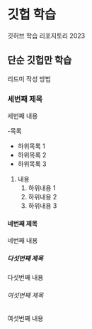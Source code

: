 # 깃헙 학습
깃허브 학습 리포지토리 2023

## 단순 깃헙만 학습 
리드미 작성 방법 

### 세번째 제목 
세번째 내용

-목록
  - 하위목록 1
  - 하위목록 2
  - 하위목록 3
  
1. 내용 
   1. 하위내용 1
   2. 하위내용 2
   3. 하위내용 3
   

#### 네번째 제목
네번째 내용

##### 다섯번째 제목
다섯번째 내용

###### 여섯번째 제목
여섯번째 내용

